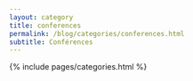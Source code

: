 ```yaml
---
layout: category
title: conferences 
permalink: /blog/categories/conferences.html
subtitle: Conférences
---
```


{% include pages/categories.html %}
